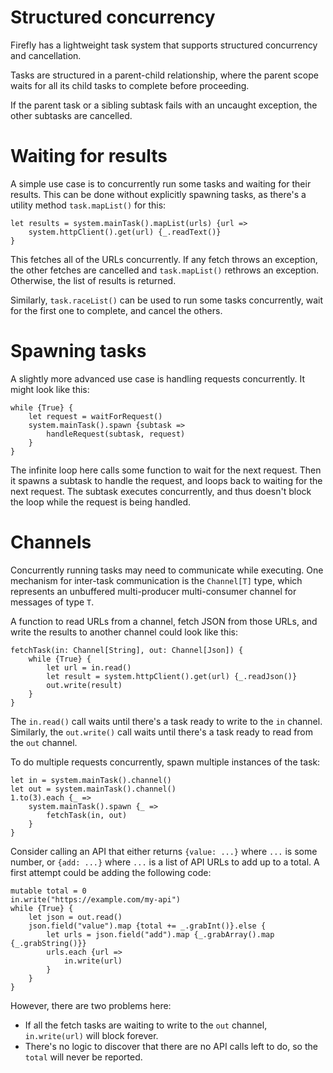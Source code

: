 # Structured concurrency

Firefly has a lightweight task system that supports structured concurrency and cancellation. 

Tasks are structured in a parent-child relationship, where the parent scope waits for all its child tasks to complete before proceeding.

If the parent task or a sibling subtask fails with an uncaught exception, the other subtasks are cancelled.


# Waiting for results

A simple use case is to concurrently run some tasks and waiting for their results.
This can be done without explicitly spawning tasks, as there's a utility method `task.mapList()` for this:

```firefly
let results = system.mainTask().mapList(urls) {url =>
    system.httpClient().get(url) {_.readText()}
}
```

This fetches all of the URLs concurrently. 
If any fetch throws an exception, the other fetches are cancelled and `task.mapList()` rethrows an exception. 
Otherwise, the list of results is returned.

Similarly, `task.raceList()` can be used to run some tasks concurrently, wait for the first one to complete, and cancel the others.


# Spawning tasks

A slightly more advanced use case is handling requests concurrently. It might look like this:

```firefly
while {True} {
    let request = waitForRequest()
    system.mainTask().spawn {subtask =>
        handleRequest(subtask, request)
    }
}
```

The infinite loop here calls some function to wait for the next request.
Then it spawns a subtask to handle the request, and loops back to waiting for the next request.
The subtask executes concurrently, and thus doesn't block the loop while the request is being handled.


# Channels

Concurrently running tasks may need to communicate while executing.
One mechanism for inter-task communication is the `Channel[T]` type, which represents an unbuffered multi-producer multi-consumer channel for messages of type `T`.

A function to read URLs from a channel, fetch JSON from those URLs, and write the results to another channel could look like this:

```firefly
fetchTask(in: Channel[String], out: Channel[Json]) {
    while {True} {
        let url = in.read()
        let result = system.httpClient().get(url) {_.readJson()}
        out.write(result)
    }
}
```

The `in.read()` call waits until there's a task ready to write to the `in` channel.
Similarly, the `out.write()` call waits until there's a task ready to read from the `out` channel.

To do multiple requests concurrently, spawn multiple instances of the task:

```firefly
let in = system.mainTask().channel()
let out = system.mainTask().channel()
1.to(3).each {_ => 
    system.mainTask().spawn {_ =>
        fetchTask(in, out)
    }
}
```

Consider calling an API that either returns `{value: ...}` where `...` is some number, or `{add: ...}` where `...` is a list of API URLs to add up to a total.
A first attempt could be adding the following code:

```firefly
mutable total = 0
in.write("https://example.com/my-api")
while {True} {
    let json = out.read()
    json.field("value").map {total += _.grabInt()}.else {
        let urls = json.field("add").map {_.grabArray().map {_.grabString()}}
        urls.each {url =>
            in.write(url)
        }
    }
}
```

However, there are two problems here:

 * If all the fetch tasks are waiting to write to the `out` channel, `in.write(url)` will block forever.
 * There's no logic to discover that there are no API calls left to do, so the `total` will never be reported.
 

